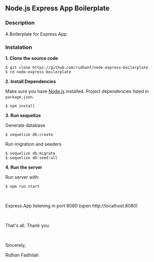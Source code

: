 ## Node.js Express App Boilerplate

### Description
A Boilerplate for Express App.

### Instalation

**1. Clone the source code**

```
$ git clone https://github.com/ridhanf/node-express-boilerplate
$ cd node-express-boilerplate
```

**2. Install Dependencies**

Make sure you have [Node.js](https://nodejs.org/) installed. Project dependencies listed in `package.json`.

```
$ npm install
```

**3. Run sequelize**

Generate database

```
$ sequelize db:create
```

Run migration and seeders

```
$ sequelize db:migrate
$ sequelize db:seed:all
```

**4. Run the server**

Run server with:

```
$ npm run start
```

&nbsp;

Express App listening in port 8080 (open http://localhost:8080)

&nbsp;

That's all. Thank you.

&nbsp;

Sincerely,

Ridhan Fadhilah
